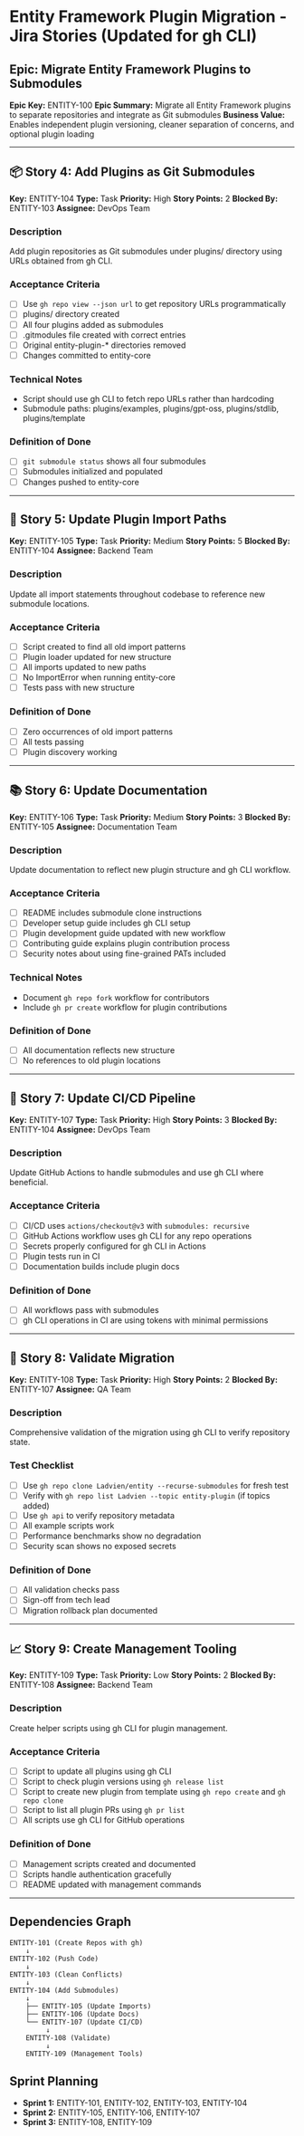 # Entity Framework Plugin Migration - Jira Stories (Updated for gh CLI)

## Epic: Migrate Entity Framework Plugins to Submodules
**Epic Key:** ENTITY-100
**Epic Summary:** Migrate all Entity Framework plugins to separate repositories and integrate as Git submodules
**Business Value:** Enables independent plugin versioning, cleaner separation of concerns, and optional plugin loading

---




## 📦 Story 4: Add Plugins as Git Submodules
**Key:** ENTITY-104
**Type:** Task
**Priority:** High
**Story Points:** 2
**Blocked By:** ENTITY-103
**Assignee:** DevOps Team

### Description
Add plugin repositories as Git submodules under plugins/ directory using URLs obtained from gh CLI.

### Acceptance Criteria
- [ ] Use `gh repo view --json url` to get repository URLs programmatically
- [ ] plugins/ directory created
- [ ] All four plugins added as submodules
- [ ] .gitmodules file created with correct entries
- [ ] Original entity-plugin-* directories removed
- [ ] Changes committed to entity-core

### Technical Notes
- Script should use gh CLI to fetch repo URLs rather than hardcoding
- Submodule paths: plugins/examples, plugins/gpt-oss, plugins/stdlib, plugins/template

### Definition of Done
- [ ] `git submodule status` shows all four submodules
- [ ] Submodules initialized and populated
- [ ] Changes pushed to entity-core

---

## 🔧 Story 5: Update Plugin Import Paths
**Key:** ENTITY-105
**Type:** Task
**Priority:** Medium
**Story Points:** 5
**Blocked By:** ENTITY-104
**Assignee:** Backend Team

### Description
Update all import statements throughout codebase to reference new submodule locations.

### Acceptance Criteria
- [ ] Script created to find all old import patterns
- [ ] Plugin loader updated for new structure
- [ ] All imports updated to new paths
- [ ] No ImportError when running entity-core
- [ ] Tests pass with new structure

### Definition of Done
- [ ] Zero occurrences of old import patterns
- [ ] All tests passing
- [ ] Plugin discovery working

---

## 📚 Story 6: Update Documentation
**Key:** ENTITY-106
**Type:** Task
**Priority:** Medium
**Story Points:** 3
**Blocked By:** ENTITY-105
**Assignee:** Documentation Team

### Description
Update documentation to reflect new plugin structure and gh CLI workflow.

### Acceptance Criteria
- [ ] README includes submodule clone instructions
- [ ] Developer setup guide includes gh CLI setup
- [ ] Plugin development guide updated with new workflow
- [ ] Contributing guide explains plugin contribution process
- [ ] Security notes about using fine-grained PATs included

### Technical Notes
- Document `gh repo fork` workflow for contributors
- Include `gh pr create` workflow for plugin contributions

### Definition of Done
- [ ] All documentation reflects new structure
- [ ] No references to old plugin locations

---

## 🔄 Story 7: Update CI/CD Pipeline
**Key:** ENTITY-107
**Type:** Task
**Priority:** High
**Story Points:** 3
**Blocked By:** ENTITY-104
**Assignee:** DevOps Team

### Description
Update GitHub Actions to handle submodules and use gh CLI where beneficial.

### Acceptance Criteria
- [ ] CI/CD uses `actions/checkout@v3` with `submodules: recursive`
- [ ] GitHub Actions workflow uses gh CLI for any repo operations
- [ ] Secrets properly configured for gh CLI in Actions
- [ ] Plugin tests run in CI
- [ ] Documentation builds include plugin docs

### Definition of Done
- [ ] All workflows pass with submodules
- [ ] gh CLI operations in CI are using tokens with minimal permissions

---

## 🧪 Story 8: Validate Migration
**Key:** ENTITY-108
**Type:** Task
**Priority:** High
**Story Points:** 2
**Blocked By:** ENTITY-107
**Assignee:** QA Team

### Description
Comprehensive validation of the migration using gh CLI to verify repository state.

### Test Checklist
- [ ] Use `gh repo clone Ladvien/entity --recurse-submodules` for fresh test
- [ ] Verify with `gh repo list Ladvien --topic entity-plugin` (if topics added)
- [ ] Use `gh api` to verify repository metadata
- [ ] All example scripts work
- [ ] Performance benchmarks show no degradation
- [ ] Security scan shows no exposed secrets

### Definition of Done
- [ ] All validation checks pass
- [ ] Sign-off from tech lead
- [ ] Migration rollback plan documented

---

## 📈 Story 9: Create Management Tooling
**Key:** ENTITY-109
**Type:** Task
**Priority:** Low
**Story Points:** 2
**Blocked By:** ENTITY-108
**Assignee:** Backend Team

### Description
Create helper scripts using gh CLI for plugin management.

### Acceptance Criteria
- [ ] Script to update all plugins using gh CLI
- [ ] Script to check plugin versions using `gh release list`
- [ ] Script to create new plugin from template using `gh repo create` and `gh repo clone`
- [ ] Script to list all plugin PRs using `gh pr list`
- [ ] All scripts use gh CLI for GitHub operations

### Definition of Done
- [ ] Management scripts created and documented
- [ ] Scripts handle authentication gracefully
- [ ] README updated with management commands

---

## Dependencies Graph
```
ENTITY-101 (Create Repos with gh)
    ↓
ENTITY-102 (Push Code)
    ↓
ENTITY-103 (Clean Conflicts)
    ↓
ENTITY-104 (Add Submodules)
    ↓
    ├── ENTITY-105 (Update Imports)
    ├── ENTITY-106 (Update Docs)
    └── ENTITY-107 (Update CI/CD)
         ↓
    ENTITY-108 (Validate)
         ↓
    ENTITY-109 (Management Tools)
```

## Sprint Planning
- **Sprint 1:** ENTITY-101, ENTITY-102, ENTITY-103, ENTITY-104
- **Sprint 2:** ENTITY-105, ENTITY-106, ENTITY-107
- **Sprint 3:** ENTITY-108, ENTITY-109
